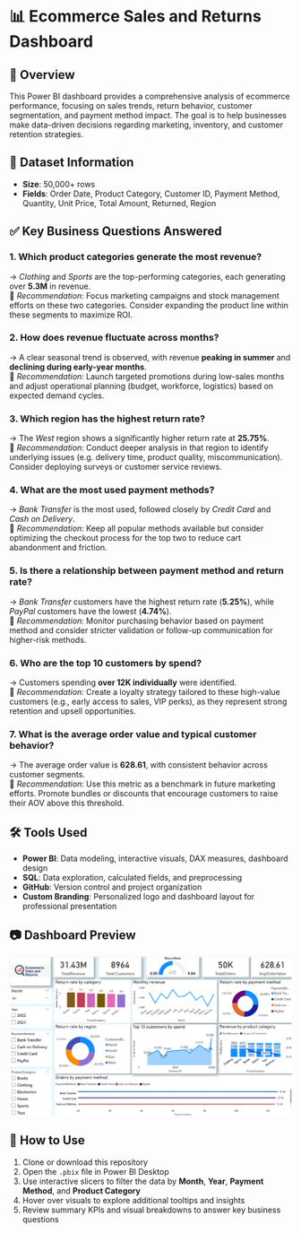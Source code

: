 # 📊 Ecommerce Sales and Returns Dashboard

## 📌 Overview  
This Power BI dashboard provides a comprehensive analysis of ecommerce performance, focusing on sales trends, return behavior, customer segmentation, and payment method impact. 
The goal is to help businesses make data-driven decisions regarding marketing, inventory, and customer retention strategies.


## 🧩 Dataset Information  
- **Size**: 50,000+ rows  
- **Fields**: Order Date, Product Category, Customer ID, Payment Method, Quantity, Unit Price, Total Amount, Returned, Region  


## ✅ Key Business Questions Answered 

### 1. Which product categories generate the most revenue?  
→ *Clothing* and *Sports* are the top-performing categories, each generating over **5.3M** in revenue.  
📌 *Recommendation*: Focus marketing campaigns and stock management efforts on these two categories. Consider expanding the product line within these segments to maximize ROI.

### 2. How does revenue fluctuate across months?  
→ A clear seasonal trend is observed, with revenue **peaking in summer** and **declining during early-year months**.  
📌 *Recommendation*: Launch targeted promotions during low-sales months and adjust operational planning (budget, workforce, logistics) based on expected demand cycles.

### 3. Which region has the highest return rate?  
→ The *West* region shows a significantly higher return rate at **25.75%**.  
📌 *Recommendation*: Conduct deeper analysis in that region to identify underlying issues (e.g. delivery time, product quality, miscommunication). Consider deploying surveys or customer service reviews.

### 4. What are the most used payment methods?  
→ *Bank Transfer* is the most used, followed closely by *Credit Card* and *Cash on Delivery*.  
📌 *Recommendation*: Keep all popular methods available but consider optimizing the checkout process for the top two to reduce cart abandonment and friction.

### 5. Is there a relationship between payment method and return rate?  
→ *Bank Transfer* customers have the highest return rate (**5.25%**), while *PayPal* customers have the lowest (**4.74%**).  
📌 *Recommendation*: Monitor purchasing behavior based on payment method and consider stricter validation or follow-up communication for higher-risk methods.

### 6. Who are the top 10 customers by spend?  
→ Customers spending **over 12K individually** were identified.  
📌 *Recommendation*: Create a loyalty strategy tailored to these high-value customers (e.g., early access to sales, VIP perks), as they represent strong retention and upsell opportunities.

### 7. What is the average order value and typical customer behavior?  
→ The average order value is **628.61**, with consistent behavior across customer segments.  
📌 *Recommendation*: Use this metric as a benchmark in future marketing efforts. Promote bundles or discounts that encourage customers to raise their AOV above this threshold.


## 🛠️ Tools Used  
- **Power BI**: Data modeling, interactive visuals, DAX measures, dashboard design  
- **SQL**: Data exploration, calculated fields, and preprocessing  
- **GitHub**: Version control and project organization  
- **Custom Branding**: Personalized logo and dashboard layout for professional presentation


## 📷 Dashboard Preview  
![Dashboard Preview](dashboard/ecommerce_dashboard.png)



## 🚀 How to Use  
1. Clone or download this repository  
2. Open the `.pbix` file in Power BI Desktop  
3. Use interactive slicers to filter the data by **Month**, **Year**, **Payment Method**, and **Product Category**  
4. Hover over visuals to explore additional tooltips and insights  
5. Review summary KPIs and visual breakdowns to answer key business questions



